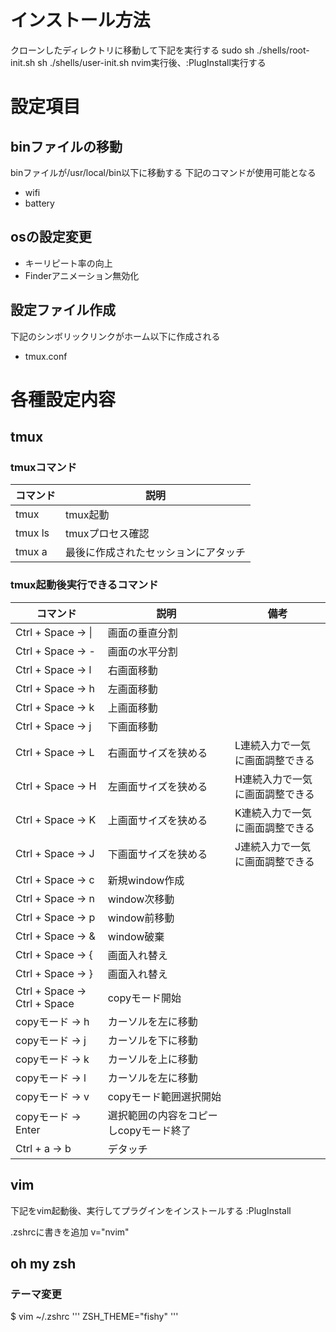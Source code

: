 # インストール方法

  クローンしたディレクトリに移動して下記を実行する
  sudo sh ./shells/root-init.sh
  sh ./shells/user-init.sh
  nvim実行後、:PlugInstall実行する

# 設定項目
## binファイルの移動

  binファイルが/usr/local/bin以下に移動する
  下記のコマンドが使用可能となる
  - wifi
  - battery

## osの設定変更

  - キーリピート率の向上
  - Finderアニメーション無効化

## 設定ファイル作成

  下記のシンボリックリンクがホーム以下に作成される
  - tmux.conf

# 各種設定内容
## tmux

### tmuxコマンド

  | コマンド | 説明 |
  ----|----
  | tmux | tmux起動 |
  | tmux ls | tmuxプロセス確認 |
  | tmux a | 最後に作成されたセッションにアタッチ |

### tmux起動後実行できるコマンド

  | コマンド | 説明 | 備考 |
  ----|----|----
  | Ctrl + Space → \| | 画面の垂直分割 ||
  | Ctrl + Space → - | 画面の水平分割 ||
  | Ctrl + Space → l | 右画面移動 ||
  | Ctrl + Space → h | 左画面移動 ||
  | Ctrl + Space → k | 上画面移動 ||
  | Ctrl + Space → j | 下画面移動 ||
  | Ctrl + Space → L | 右画面サイズを狭める | L連続入力で一気に画面調整できる |
  | Ctrl + Space → H | 左画面サイズを狭める | H連続入力で一気に画面調整できる |
  | Ctrl + Space → K | 上画面サイズを狭める | K連続入力で一気に画面調整できる |
  | Ctrl + Space → J | 下画面サイズを狭める | J連続入力で一気に画面調整できる |
  | Ctrl + Space → c | 新規window作成||
  | Ctrl + Space → n | window次移動|
  | Ctrl + Space → p | window前移動|
  | Ctrl + Space → & | window破棄 |
  | Ctrl + Space → { | 画面入れ替え||
  | Ctrl + Space → } | 画面入れ替え||
  | Ctrl + Space → Ctrl + Space | copyモード開始||
  | copyモード → h |カーソルを左に移動||
  | copyモード → j |カーソルを下に移動||
  | copyモード → k |カーソルを上に移動||
  | copyモード → l |カーソルを左に移動||
  | copyモード → v | copyモード範囲選択開始||
  | copyモード → Enter | 選択範囲の内容をコピーしcopyモード終了||
  | Ctrl + a → b | デタッチ ||

## vim
下記をvim起動後、実行してプラグインをインストールする
:PlugInstall

.zshrcに書きを追加
v="nvim"

## oh my zsh
### テーマ変更
	
  $ vim ~/.zshrc
  '''
  ZSH_THEME="fishy"
  '''
